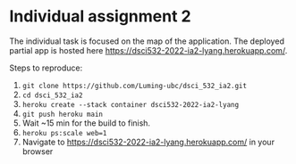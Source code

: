 # Individual assignment 2

The individual task is focused on the map of the application.
The deployed partial app is hosted here https://dsci532-2022-ia2-lyang.herokuapp.com/.

Steps to reproduce:

1. `git clone https://github.com/Luming-ubc/dsci_532_ia2.git`
2. `cd dsci_532_ia2`
3. `heroku create --stack container dsci532-2022-ia2-lyang`
4. `git push heroku main`
5. Wait ~15 min for the build to finish.
6. `heroku ps:scale web=1`
7. Navigate to https://dsci532-2022-ia2-lyang.herokuapp.com/ in your browser
